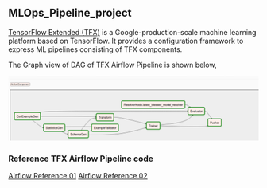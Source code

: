 ## MLOps_Pipeline_project

[TensorFlow Extended (TFX)](https://tensorflow.org/tfx) is a
Google-production-scale machine learning platform based on TensorFlow. It
provides a configuration framework to express ML pipelines consisting of TFX
components. 

The Graph view of DAG of TFX Airflow Pipeline is shown below,

![TFX Components](./screenshot/airflow_example.png)



### Reference TFX Airflow Pipeline code

[Airflow Reference 01](https://github.com/tensorflow/tfx/tree/master/tfx/examples/chicago_taxi_pipeline)
[Airflow Reference 02](https://github.com/GoogleCloudPlatform/mlops-on-gcp/blob/master/continuous_training/composer/solutions/chicago_taxi_dag.py)
